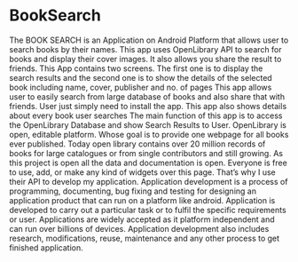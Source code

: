 # BookSearch
The BOOK SEARCH is an Application on Android Platform that allows user to search books by their names. This app uses OpenLibrary API to search for books and display their cover images.  It also allows you share the result to friends.
This App contains two screens. The first one is to display the search results and the second one is to show the details of the selected book including name, cover, publisher and no. of pages
This app allows user to easily search from large database of books and also share that with friends. User just simply need to install the app. This app also shows details about every book user searches 
The main function of this app is to access the OpenLibrary Database and show Search Results to User. OpenLibrary is open, editable platform. Whose goal is to provide one webpage for all books ever published. Today open library contains over 20 million records of books for large catalogues or from single contributors and still growing. As this project is open all the data and documentation is open. Everyone is free to use, add, or make any kind of widgets over this page. That’s why I use their API to develop my application. 
Application development is a process of programming, documenting, bug fixing and testing for designing an application product that can run on a platform like android. Application is developed to carry out a particular task or to fulfil the specific requirements or user. Applications are widely accepted as it platform independent and can run over billions of devices. Application development also includes research, modifications, reuse, maintenance and any other process to get finished application.
